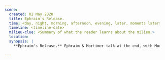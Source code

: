 ```yaml
---
scene:
  created: 02 May 2020
  title: Ephraim's Release.
  time: <day, night, morning, afternoon, evening, later, moments later>
  timeline: <timeline-date>
  milieu-clue: <Summary of what the reader learns about the milieu.>
  location:
  synopsis: |
    **Ephraim's Release.** Ephraim & Mortimer talk at the end, with Mortimer telling Ephraim he should disappear; and Ephraim agreeing.

---
```



